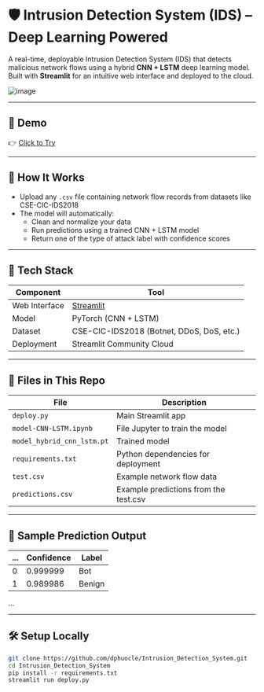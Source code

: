 # 🛡️ Intrusion Detection System (IDS) – Deep Learning Powered

A real-time, deployable Intrusion Detection System (IDS) that detects malicious network flows using a hybrid **CNN + LSTM** deep learning model.  
Built with **Streamlit** for an intuitive web interface and deployed to the cloud.

![image](https://github.com/user-attachments/assets/bc403870-93b6-40d6-a3d7-613307a80ab0)

---

## 🚀 Demo

👉 [Click to Try](https://intrusiondetectionsystem-2301.streamlit.app)

---

## 🧠 How It Works

- Upload any `.csv` file containing network flow records from datasets like CSE-CIC-IDS2018
- The model will automatically:
  - Clean and normalize your data
  - Run predictions using a trained CNN + LSTM model
  - Return one of the type of attack label with confidence scores

---

## 🧰 Tech Stack

| Component      | Tool              |
|----------------|------------------|
| Web Interface  | [Streamlit](https://streamlit.io) |
| Model          | PyTorch (CNN + LSTM) |
| Dataset        | CSE-CIC-IDS2018 (Botnet, DDoS, DoS, etc.) |
| Deployment     | Streamlit Community Cloud |

---

## 📁 Files in This Repo

| File                          | Description                            |
|-------------------------------|----------------------------------------|
| `deploy.py`                   | Main Streamlit app                     |
| `model-CNN-LSTM.ipynb`        | File Jupyter to train the model        |
| `model_hybrid_cnn_lstm.pt`    | Trained model                          |
| `requirements.txt`            | Python dependencies for deployment     |
| `test.csv`                    | Example network flow data              |
| `predictions.csv`             | Example predictions from the test.csv  |

---

## 🧪 Sample Prediction Output

| ... | Confidence | Label  |
|-----|------------|------- |
|  0  | 0.999999   | Bot    |
|  1  | 0.989986	 | Benign |
...

---

## 🛠️ Setup Locally

```bash
git clone https://github.com/dphuocle/Intrusion_Detection_System.git
cd Intrusion_Detection_System
pip install -r requirements.txt
streamlit run deploy.py
